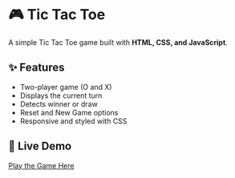 # 🎮 Tic Tac Toe

A simple Tic Tac Toe game built with **HTML, CSS, and JavaScript**.

## ✨ Features
- Two-player game (O and X)
- Displays the current turn
- Detects winner or draw
- Reset and New Game options
- Responsive and styled with CSS

## 🚀 Live Demo
[Play the Game Here](https://playfulgame-tictactoe.netlify.app/)




